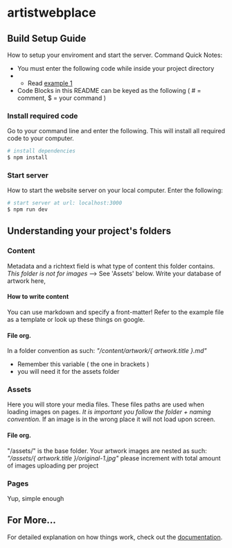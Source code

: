 # artistwebplace

## Build Setup Guide
How to setup your enviroment and start the server.
Command Quick Notes:
- You must enter the following code while inside your project directory
- - Read [example 1](https://tutorials.codebar.io/command-line/introduction/tutorial.html)
- Code Blocks in this README can be keyed as the following ( # = comment, $ = your command )

### Install required code
Go to your command line and enter the following.
This will install all required code to your computer.
```bash
# install dependencies
$ npm install
```

### Start server
How to start the website server on your local computer.
Enter the following: 
```bash
# start server at url: localhost:3000
$ npm run dev
```

## Understanding your project's folders

### Content
Metadata and a richtext field is what type of content this folder contains.
*This folder is not for images* --> See 'Assets' below.
Write your database of artwork here, 

#### How to write content
You can use markdown and specify a front-matter!
Refer to the example file as a template or look up these things on google.

#### File org.
In a folder convention as such:
*"/content/artwork/{ artwork.title }.md"*
- Remember this variable ( the one in brackets )
- you will need it for the assets folder

### Assets
Here you will store your media files.
These files paths are used when loading images on pages.
*It is important you follow the folder + naming convention.*
If an image is in the wrong place it will not load upon screen.

#### File org.
"/assets/" is the base folder.
Your artwork images are nested as such:
*"/assets/{ artwork.title }/original-1.jpg"*
please increment with total amount of images uploading per project

### Pages
Yup, simple enough

## For More...
For detailed explanation on how things work, check out the [documentation](https://nuxtjs.org).
